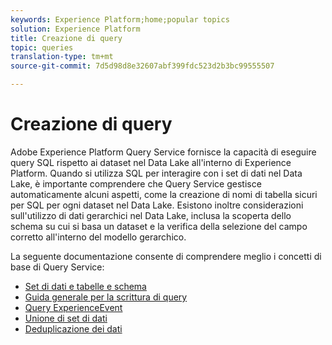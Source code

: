 ```yaml
---
keywords: Experience Platform;home;popular topics
solution: Experience Platform
title: Creazione di query
topic: queries
translation-type: tm+mt
source-git-commit: 7d5d98d8e32607abf399fdc523d2b3bc99555507

---
```



# Creazione di query

Adobe Experience Platform Query Service fornisce la capacità di eseguire query SQL rispetto ai dataset nel Data Lake all&#39;interno di Experience Platform. Quando si utilizza SQL per interagire con i set di dati nel Data Lake, è importante comprendere che Query Service gestisce automaticamente alcuni aspetti, come la creazione di nomi di tabella sicuri per SQL per ogni dataset nel Data Lake. Esistono inoltre considerazioni sull&#39;utilizzo di dati gerarchici nel Data Lake, inclusa la scoperta dello schema su cui si basa un dataset e la verifica della selezione del campo corretto all&#39;interno del modello gerarchico.

La seguente documentazione consente di comprendere meglio i concetti di base di Query Service:

- [Set di dati e tabelle e schema](./datasets-and-tables.md)
- [Guida generale per la scrittura di query](./writing-queries.md)
- [Query ExperienceEvent](./experience-event-queries.md)
- [Unione di set di dati](./joining-datasets.md)
- [Deduplicazione dei dati](./deduplication.md)
